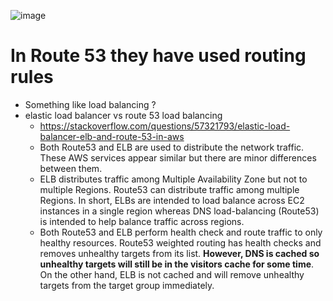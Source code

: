 ![image](https://github.com/ronitwilson/aws_arch_study/assets/9934360/b53fa40c-652c-4b32-8c3e-83140eeda253)

# In  Route 53 they have used routing rules
* Something like load balancing ?
* elastic load balancer vs route 53 load balancing
  * https://stackoverflow.com/questions/57321793/elastic-load-balancer-elb-and-route-53-in-aws
  * Both Route53 and ELB are used to distribute the network traffic. These AWS services appear similar but there are minor differences between them.
  * ELB distributes traffic among Multiple Availability Zone but not to multiple Regions. Route53 can distribute traffic among multiple Regions. In short, ELBs are intended to load balance across EC2 instances in a single region whereas DNS load-balancing (Route53) is intended to help balance traffic across regions.
  * Both Route53 and ELB perform health check and route traffic to only healthy resources. Route53 weighted routing has health checks and removes unhealthy targets from its list. **However, DNS is cached so unhealthy targets will still be in the visitors cache for some time**. On the other hand, ELB is not cached and will remove unhealthy targets from the target group immediately.
  

